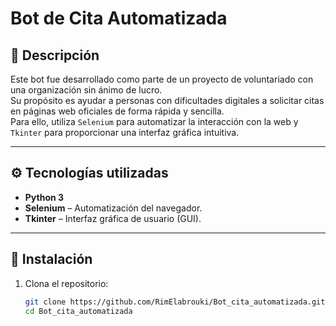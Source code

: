 # Bot de Cita Automatizada

## 🤖 Descripción

Este bot fue desarrollado como parte de un proyecto de voluntariado con una organización sin ánimo de lucro.  
Su propósito es ayudar a personas con dificultades digitales a solicitar citas en páginas web oficiales de forma rápida y sencilla.  
Para ello, utiliza `Selenium` para automatizar la interacción con la web y `Tkinter` para proporcionar una interfaz gráfica intuitiva.

---

## ⚙️ Tecnologías utilizadas

- **Python 3**
- **Selenium** – Automatización del navegador.
- **Tkinter** – Interfaz gráfica de usuario (GUI).

---

## 🚀 Instalación

1. Clona el repositorio:
   ```bash
   git clone https://github.com/RimElabrouki/Bot_cita_automatizada.git
   cd Bot_cita_automatizada
